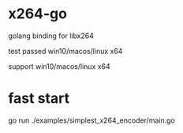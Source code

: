 # x264-go
golang binding for libx264

test passed win10/macos/linux x64

support win10/macos/linux x64

# fast start

go run ./examples/simplest_x264_encoder/main.go
